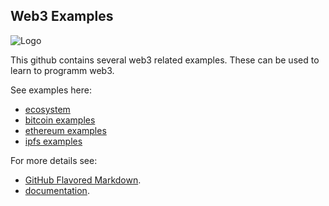 ## Web3 Examples
![Logo](https://web3examples.github.io/logo.png)

This github contains several web3 related examples. These can be used to learn to programm web3.

See examples here:
- [ecosystem](../../../ecosystem/)
- [bitcoin examples](../../../bitcoin/)
- [ethereum examples](../../../ethereum/)
- [ipfs examples](../../../ipfs/)

For more details see:
- [GitHub Flavored Markdown](https://guides.github.com/features/mastering-markdown/).<br/>
- [documentation](https://help.github.com/categories/github-pages-basics/).<br/>
